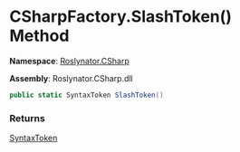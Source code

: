 # CSharpFactory\.SlashToken\(\) Method

**Namespace**: [Roslynator.CSharp](../../README.md)

**Assembly**: Roslynator\.CSharp\.dll

```csharp
public static SyntaxToken SlashToken()
```

### Returns

[SyntaxToken](https://docs.microsoft.com/en-us/dotnet/api/microsoft.codeanalysis.syntaxtoken)

